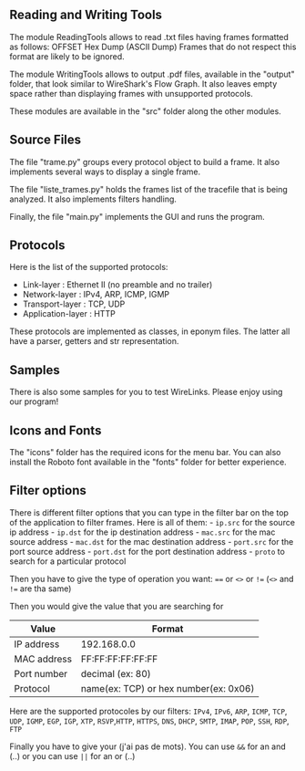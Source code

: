 Reading and Writing Tools
---

The module ReadingTools allows to read .txt files having frames formatted as follows:
	OFFSET   Hex Dump   (ASCII Dump)
Frames that do not respect this format are likely to be ignored.

The module WritingTools allows to output .pdf files, available in the "output" folder, that look similar to WireShark's Flow Graph. It also leaves empty space rather than displaying frames with unsupported protocols.

These modules are available in the "src" folder along the other modules.


Source Files
---

The file "trame.py" groups every protocol object to build a frame. It also implements several ways to display a single frame.

The file "liste_trames.py" holds the frames list of the tracefile that is being analyzed. It also implements filters handling.

Finally, the file "main.py" implements the GUI and runs the program.


Protocols
---

Here is the list of the supported protocols:
- Link-layer : Ethernet II (no preamble and no trailer)
- Network-layer : IPv4, ARP, ICMP, IGMP
- Transport-layer : TCP, UDP
- Application-layer : HTTP

These protocols are implemented as classes, in eponym files. The latter all have a parser, getters and str representation.


Samples
---

There is also some samples for you to test WireLinks. Please enjoy using our program!


Icons and Fonts
---

The "icons" folder has the required icons for the menu bar. You can also install the Roboto font available in the "fonts" folder for better experience.


Filter options
---

There is different filter options that you can type in the filter bar on the top of the application to filter frames.
Here is all of them:
	- `ip.src` for the source ip address
	- `ip.dst` for the ip destination address
	- `mac.src` for the mac source address
	- `mac.dst` for the mac destination address
	- `port.src` for the port source address
	- `port.dst` for the port destination address
	- `proto` to search for a particular protocol

Then you have to give the type of operation you want: `==` or `<>` or `!=` (`<>` and `!=` are tha same)

Then you would give the value that you are searching for

| Value        | Format								    |
| ------------ | -------------------------------------- |
| IP address   | 192.168.0.0							|
| MAC address  | FF:FF:FF:FF:FF:FF						|
| Port number  | decimal (ex: 80)						|
| Protocol     | name(ex: TCP) or hex number(ex: 0x06)	|

Here are the supported protocoles by our filters:
		`IPv4`, `IPv6`, `ARP`, `ICMP`, `TCP`, `UDP`, `IGMP`, `EGP`, `IGP`, `XTP`, `RSVP`,`HTTP`, `HTTPS`, `DNS`, `DHCP`, `SMTP`, `IMAP`, `POP`, `SSH`, `RDP`, `FTP`

Finally you have to give your (j'ai pas de mots). You can use `&&` for an and (..) or you can use `||` for an or (..)